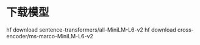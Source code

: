 # 下载模型
hf download sentence-transformers/all-MiniLM-L6-v2
hf download cross-encoder/ms-marco-MiniLM-L6-v2

